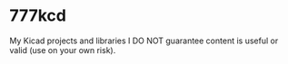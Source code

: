 # 777kcd
My Kicad projects and libraries
I DO NOT guarantee content is useful or valid (use on your own risk).
